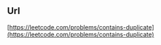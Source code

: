 ## Url

[https://leetcode.com/problems/contains-duplicate](https://leetcode.com/problems/contains-duplicate)
